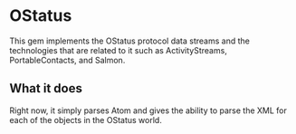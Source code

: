 OStatus
=======

This gem implements the OStatus protocol data streams and the technologies that are related to it such as ActivityStreams, PortableContacts, and Salmon.

What it does
------------

Right now, it simply parses Atom and gives the ability to parse the XML for each of the objects in the OStatus world.
